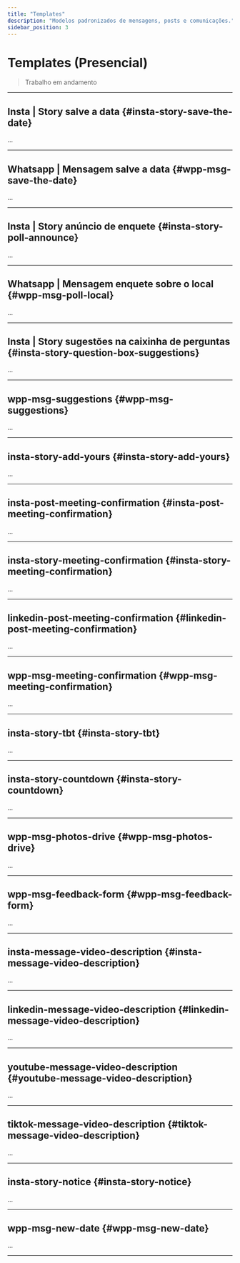 ```yaml
---
title: "Templates"
description: "Modelos padronizados de mensagens, posts e comunicações."
sidebar_position: 3
---
```


# Templates (Presencial)

> Trabalho em andamento

---

## Insta | Story salve a data {#insta-story-save-the-date}

...

---

## Whatsapp | Mensagem salve a data {#wpp-msg-save-the-date}

...

---

## Insta | Story anúncio de enquete {#insta-story-poll-announce}

...

---

## Whatsapp | Mensagem enquete sobre o local {#wpp-msg-poll-local}

...

---

## Insta | Story sugestões na caixinha de perguntas {#insta-story-question-box-suggestions}

...

---

## wpp-msg-suggestions {#wpp-msg-suggestions}

...

---

## insta-story-add-yours {#insta-story-add-yours}

...

---

## insta-post-meeting-confirmation {#insta-post-meeting-confirmation}

...

---

## insta-story-meeting-confirmation {#insta-story-meeting-confirmation}

...

---

## linkedin-post-meeting-confirmation {#linkedin-post-meeting-confirmation}

...

---

## wpp-msg-meeting-confirmation {#wpp-msg-meeting-confirmation}

...

---

## insta-story-tbt {#insta-story-tbt}

...

---

## insta-story-countdown {#insta-story-countdown}

...

---

## wpp-msg-photos-drive {#wpp-msg-photos-drive}

...

---

## wpp-msg-feedback-form {#wpp-msg-feedback-form}

...

---

## insta-message-video-description {#insta-message-video-description}

...

---

## linkedin-message-video-description {#linkedin-message-video-description}

...

---

## youtube-message-video-description {#youtube-message-video-description}

...

---

## tiktok-message-video-description {#tiktok-message-video-description}

...

---

## insta-story-notice {#insta-story-notice}

...

---

## wpp-msg-new-date {#wpp-msg-new-date}

...

---
